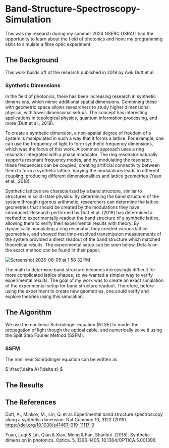 # Band-Structure-Spectroscopy-Simulation

This was my research during my summer 2024 NSERC USRA! I had the opportunity to learn about the field of photonics and hone my programming skills to simulate a fibre optic experiment. 

## The Background 

This work builds off of the research published in 2019 by Avik Dutt et al. 

### Synthetic Dimensions 

In the field of photonics, there has been increasing research in synthetic dimensions, which mimic additional spatial dimensions. Combining these with geometric space allows researchers to study higher dimensional physics, with lower dimensional setups. The concept has interesting applications in topological physics, quantum information processing, and more (Dutt et al., 2019). 

To create a synthetic dimension, a non-spatial degree of freedom of a system is manipulated in such a way that it forms a lattice. For example, one can use the frequency of light to form synthetic frequency dimensions, which was the focus of this work. A common approach uses a ring resonator integrated with a phase modulator. The ring resonator naturally supports resonant frequency modes, and by modulating the resonator, these frequencies can be coupled, creating artificial connectivity between them to form a synthetic lattice. Varying the modulations leads to different coupling, producing different dimensionalities and lattice geometries (Yuan et al., 2018). 

Synthetic lattices are characterized by a band structure, similar to structures in solid-state physics. By determining the band structure of the system through rigorous arithmetic, researchers can determine the lattice geometries that should be created by the modulations they have introduced. Research performed by Dutt et al. (2019) has determined a method to experimentally readout the band structure of a synthetic lattice, allowing them to verify their experimental results with theory. By dynamically modulating a ring resonator, they created various lattice geometries, and showed that time-resolved transmission measurements of the system provided a direct readout of the band structure which matched theoretical results. The experimental setup can be seen below. Details on the exact method can be found in their paper.

![Screenshot 2025-06-05 at 1 58 32 PM](https://github.com/user-attachments/assets/431c3c51-ea18-47e4-8e89-b67f22732d1d)

The math to determine band structure becomes increasingly difficult for more complicated lattice shapes, so we wanted a simpler way to verify experimental results. The goal of my work was to create an exact simulation of the experimental setup for band structure readout. Therefore, before using the experiment to create new geometries, one could verify and explore theories using this simulation.

## The Algorithm  

We use the nonlinear Schrödinger equation (NLSE) to model the propagation of light though the optical cable, and numerically solve it using the Split Step Fourier Method (SSFM). 

### SSFM 

The nonlinear Schrödinger equation can be written as 

$ \frac{\delta A}{\delta z}                   $ 


## The Results 

## The References 

Dutt, A., Minkov, M., Lin, Q. et al. Experimental band structure spectroscopy along a synthetic dimension. Nat Commun 10, 3122 (2019). https://doi.org/10.1038/s41467-019-11117-9

Yuan, Luqi & Lin, Qian & Xiao, Meng & Fan, Shanhui. (2018). Synthetic dimension in photonics. Optica. 5. 1396-1405. 10.1364/OPTICA.5.001396. 





